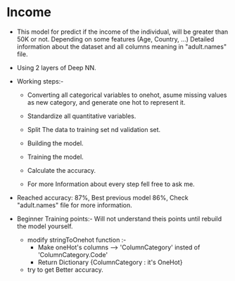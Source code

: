 # Income
- This model for predict if the income of the individual, will be greater than 50K or not.
Depending on some features (Age, Country, ...)
Detailed information about the dataset and all columns meaning in "adult.names" file.

- Using 2 layers of Deep NN.

- Working steps:-
	- Converting all categorical variables to onehot, asume missing values as new category, and generate one hot to represent it.
	- Standardize all quantitative variables.
	- Split The data to training set nd validation set.
	- Building the model.
	- Training the model.
	- Calculate the accuracy.

	- For more Information about every step fell free to ask me.

- Reached accuracy: 87%, Best previous model 86%, Check "adult.names" file for more information.

- Beginner Training points:-
Will not understand theis points until rebuild the model yourself.
	- modify stringToOnehot function :-
		- Make oneHot's columns --> 'ColumnCategory' insted of 'ColumnCategory.Code'
		- Return Dictionary {ColumnCategory : it's OneHot}
	- try to get Better accuracy.

